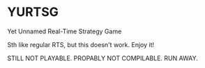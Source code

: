 # YURTSG
Yet Unnamed Real-Time Strategy Game

Sth like regular RTS, but this doesn't work. Enjoy it!

STILL NOT PLAYABLE. PROPABLY NOT COMPILABLE. RUN AWAY.
